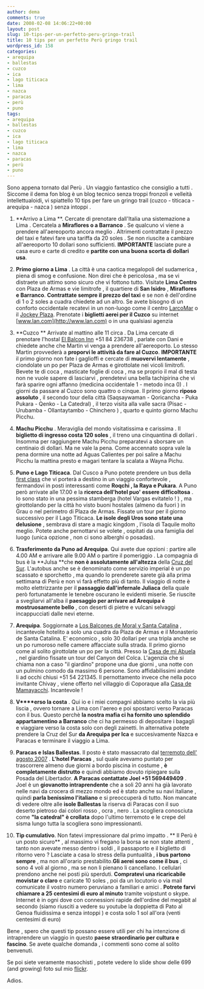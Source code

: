 ```yaml
---
author: dema
comments: true
date: 2008-02-08 14:06:22+00:00
layout: post
slug: 10-tips-per-un-perfetto-peru-gringo-trail
title: 10 tips per un perfetto Perù gringo trail
wordpress_id: 158
categories:
- arequipa
- ballestas
- cuzco
- ica
- lago titicaca
- lima
- nazca
- paracas
- perù
- puno
tags:
- arequipa
- ballestas
- cuzco
- ica
- lago titicaca
- lima
- nazca
- paracas
- perù
- puno
---
```


Sono appena tornato dal Perù . Un viaggio fantastico che consiglio a tutti . Siccome il dema fon blog è un blog tecnico senza troppi fronzoli e velleità intellettualoidi, vi spiattello 10 tips per fare un gringo trail (cuzco - titicaca - arequipa - nazca ) senza intoppi .



	
  1. **Arrivo a Lima **.
Cercate di prenotare dall'Italia una sistemazione a Lima . Cercatela a **Miraflores o a Barranco** . Se qualcuno vi viene a prendere all'aereoporto ancora meglio . Altrimenti contrattate il prezzo del taxi e fatevi fare una tariffa da 20 soles . Se non riuscite a cambiare all'aereoporto 10 dollari sono sufficienti.
**IMPORTANTE** lasciate pure a casa euro e carte di credito e **partite con una buona scorta di dollari usa**.

	
  2. **Primo giorno a Lima** .
La città è una caotica megalopoli del sudamerica , piena di smog e confusione. Non direi che è pericolosa , ma se vi distraete un attimo sono sicuro che vi fottono tutto.
Visitate **Lima Centro** con Plaza de Armas e vie limitrofe , il quartiere di **San Isidro** , **Miraflores e Barranco**.
**Contrattate sempre il prezzo del taxi** e se non è dell'ordine di 1 o 2 soles a cuadra chiedete ad un altro.
Se avete bisogno di un conforto occidentale recatevi in un non-luogo come il centro [LarcoMar](http://www.larcomar.com/) o il [Jockey Plaza](http://www.jockey-plaza.com.pe/).
Prenotate i **biglietti aerei per il Cuzco** su internet [www.lan.com](http://www.lan.com) o in una qualsiasi agenzia

	
  3. **Cuzco **
Arrivate al mattino alle 11 circa . Da Lima cercate di prenotare l'hostal [El Balcon Inn](http://www.balconcusco.com/en/) +51 84 236738 , parlate con Dani e chiedete anche che Martin vi venga a prendere all'aereoporto.
Lo stesso Martin provvederà a **proporvi le attività da fare al Cuzco**.
**IMPORTANTE** il primo giorno non fate i gaglioffi e cercate di **muovervi lentamente** , ciondolate un po per Plaza de Armas e girottolate nei vicoli limitrofi. Bevete te di coca , masticate foglie di coca , ma se proprio il mal di testa non ne vuole sapere di lasciarvi , prendetevi una bella tachipirina che vi farà sparire ogni affanno (medicina occidentale 1 - metodo inca 0) .
I giorni da passare al Cuzco sono quattro o cinque.
Il primo giorno **riposo assoluto** , il secondo tour della città (Saqsaywaman - Qoricancha - Puka Pukara - Qenko - La Catedral) , il terzo visita alla valle sacra (Pisac - Urubamba - Ollantaytambo - Chinchero ) , quarto e quinto giorno Machu Picchu.

	
  4. **Machu Picchu** .
Meraviglia del mondo visitatissima e carissima . Il **biglietto di ingresso costa 120 soles** , il treno una cinquantina di dollari .
Insomma per raggiungere Machu Picchu preparatevi a sborsare un centinaio di dollari. Ma ne vale la pena. Come accennato sopra vale la pena dormire una notte ad Aguas Calientes per poi salire a Machu Picchu la mattina presto e magari tentare la scalata a Wayna Pichu.

	
  5. **Puno e Lago Titicaca**.
Dal Cusco a Puno potete prendere un bus della [first class](http://www.perucusco.com/bus_first_class_cusco_puno.htm) che vi porterà a destino in un viaggio confortevole , fermandovi in posti interessanti come **Roqchi , la Raya e Pukara**.
A Puno però arrivate alle 17.00 e la **ricerca dell'hotel puo' essere difficoltosa** .
Io sono stato in una pessima stamberga (hotel Vargas evitatelo ! ) , ma girottolando per la città ho visto buoni hostales (almeno da fuori ) in Grau o nel perimetro di Plaza de Armas.
Fissate un tour per il giorno successivo per il Lago Titicaca. **Le isole degli Uros sono state una delusione** , sembrava di stare a magic kingdom , l'isola di Taquile molto meglio.
Potete anche pernottarvi se volete , ospitati da una famiglia del luogo (unica opzione , non ci sono alberghi o posadas).

	
  6. **Trasferimento da Puno ad Arequipa**.
Qui avete due opzioni : partire alle 4.00 AM e arrivare alle 9.00 AM o partire il pomeriggio .
La compagnia di bus è la **Julsa  **che **non è assolutamente all'altezza** della [Cruz del Sur](http://www.cruzdelsur.com.pe/).
L'autobus anche se è denominato come servizio imperial è un po scassato e sporchetto , ma quando lo prenderete sarete già alla prima settimana di Perù e non vi farà effetto più di tanto.
Il viaggio di notte è molto elettrizzante per il **passaggio dall'infernale Juliaca** della quale però fortunatamente le tenebre oscurano le evidenti miserie.
Se riuscite a svegliarvi all'alba il **paesaggio per arrivare ad Arequipa è mostruosamente bello** , con deserti di pietre e vulcani selvaggi incappucciati dalle nevi eterne.

	
  7. **Arequipa**.
Soggiornate a [Los Balcones de Moral y Santa Catalina](http://www.balconeshotel.com/index.html) , incantevole hotelito a solo una cuadra da Plaza de Armas e il Monasterio de Santa Catalina.
E' economico , solo 30 dollari per una tripla anche se un po rumoroso nelle camere affacciate sulla strada.
Il primo giorno come al solito girottolate un po per la città.
Presso la [Casa de mi Abuela](http://www.lacasademiabuela.com/) , nel giardino fissate un tour del Canyon del Colca. L'agenzia che si chiama non a caso "il giardino" propone una due giorni , una notte con un pulmino comodo da massimo 6 persone. Sono affidabilissimi andate li ad occhi chiusi +51 54 221345.
Il pernottamento invece che nella poco invitante Chivay , viene offerto nel villaggio di Coporaque alla [Casa de Mamayacchi](http://www.lacasademamayacchi.com/). Incantevole !

	
  8. **V****erso la costa** .
Qui io e i miei compagni abbiamo scelto la via più liscia , ovvero tornare a Lima con l'aereo e poi spostarci verso Paracas con il bus.
Questo perchè **la nostra mafia ci ha fornito uno splendido appartamentino a Barranco** che ci ha permesso di depositare i bagagli e viaggiare verso la costa solo con degli zainetti.
In alternativa potete prendere la Cruz del Sur **da Arequipa per Ica** e succesivamente Nazca e Paracas e terminare il viaggio a Lima.

	
  9. **Paracas e Islas Ballestas**.
Il posto è stato massacrato dal [terremoto dell' agosto 2007](http://it.wikinews.org/wiki/Forte_terremoto_in_Per%C3%B9,_bilancio_catastrofico) .
**L'hotel Paracas** , sul quale avevamo puntato per trascorrere almeno due giorni a bordo piscina in costume  , **è completamente distrutto** e quindi abbiamo dovuto ripiegare sulla Posada del Libertador.
**A Paracas contattate Joel  +51 569449409** .
Joel è un **giovanotto intraprendente** che a soli 20 anni ha già lavorato nelle navi da crocera di mezzo mondo ed è stato anche su navi italiane , quindi **parla benissimo l'italiano** e si preoccuperà di tutto.
Non mancate di vedere oltre alle **isole Ballestas** la riserva di Paracas con il suo deserto pietroso dai colori rosso , ocra , nero .
La scogliera conosciuta come **"la catedral" è crollata** dopo l'ultimo terremoto e le crepe del sisma lungo tutta la scogliera sono impressionanti.

	
  10. **Tip cumulativo**.
Non fatevi impressionare dal primo impatto . **
Il Perù è un posto sicuro** , al massimo vi fregano la borsa se non state attenti , tanto non avevate messo dentro i soldi , il passaporto e il biglietto di ritorno vero ?
Lasciate a casa lo stress della puntualità , **i bus partono sempre** , ma non all'orario prestabilito.**Gli aerei sono come il bus** , ci sono 4 voli al giorno , ma se non li pienano li cancellano.
I cellulari prendono anche nei posti più sperduti. **Compratevi una ricaricabile movistar o claro** e caricate 10 soles , poi da un locutorio o via mail comunicate il vostro numero peruviano a familiari e amici . **Potrete farvi chiamare a 25 centesimi di euro al minuto** tramite voipstunt o skype.
Internet è in ogni dove con connessioni rapide dell'ordine del megabit al secondo (siamo riusciti a vedere su youtube la doppietta di Pato al Genoa fluidissima e senza intoppi ) e costa solo 1 sol all'ora (venti centesimi di euro)


Bene , spero che questi tip possano essere utili per chi ha intenzione di intraprendere un viaggio in questo **paese straordinario per cultura e fascino**. Se avete qualche domanda , i commenti sono come al solito benvenuti.

Se poi siete veramente masochisti , potete vedere lo slide show delle 699 (and growing) foto sul mio [flickr](http://www.flickr.com/photos/dema/sets/72157603869669305/show/).

Adios.
